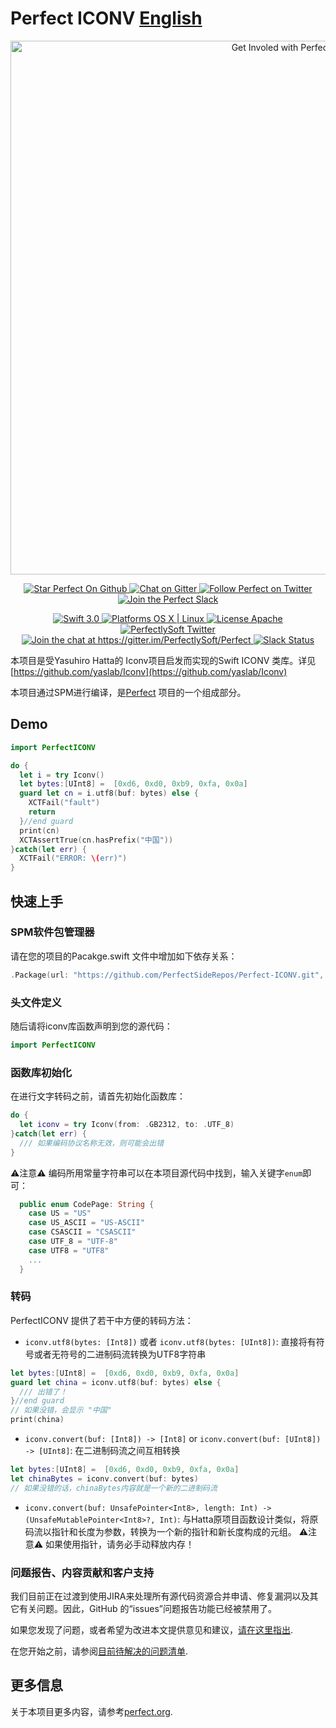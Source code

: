 # Perfect ICONV [English](README.md)

<p align="center">
    <a href="http://perfect.org/get-involved.html" target="_blank">
        <img src="http://perfect.org/assets/github/perfect_github_2_0_0.jpg" alt="Get Involed with Perfect!" width="854" />
    </a>
</p>

<p align="center">
    <a href="https://github.com/PerfectlySoft/Perfect" target="_blank">
        <img src="http://www.perfect.org/github/Perfect_GH_button_1_Star.jpg" alt="Star Perfect On Github" />
    </a>  
    <a href="https://gitter.im/PerfectlySoft/Perfect" target="_blank">
        <img src="http://www.perfect.org/github/Perfect_GH_button_2_Git.jpg" alt="Chat on Gitter" />
    </a>  
    <a href="https://twitter.com/perfectlysoft" target="_blank">
        <img src="http://www.perfect.org/github/Perfect_GH_button_3_twit.jpg" alt="Follow Perfect on Twitter" />
    </a>  
    <a href="http://perfect.ly" target="_blank">
        <img src="http://www.perfect.org/github/Perfect_GH_button_4_slack.jpg" alt="Join the Perfect Slack" />
    </a>
</p>

<p align="center">
    <a href="https://developer.apple.com/swift/" target="_blank">
        <img src="https://img.shields.io/badge/Swift-3.0-orange.svg?style=flat" alt="Swift 3.0">
    </a>
    <a href="https://developer.apple.com/swift/" target="_blank">
        <img src="https://img.shields.io/badge/Platforms-OS%20X%20%7C%20Linux%20-lightgray.svg?style=flat" alt="Platforms OS X | Linux">
    </a>
    <a href="http://perfect.org/licensing.html" target="_blank">
        <img src="https://img.shields.io/badge/License-Apache-lightgrey.svg?style=flat" alt="License Apache">
    </a>
    <a href="http://twitter.com/PerfectlySoft" target="_blank">
        <img src="https://img.shields.io/badge/Twitter-@PerfectlySoft-blue.svg?style=flat" alt="PerfectlySoft Twitter">
    </a>
    <a href="https://gitter.im/PerfectlySoft/Perfect?utm_source=badge&utm_medium=badge&utm_campaign=pr-badge&utm_content=badge" target="_blank">
        <img src="https://img.shields.io/badge/Gitter-Join%20Chat-brightgreen.svg" alt="Join the chat at https://gitter.im/PerfectlySoft/Perfect">
    </a>
    <a href="http://perfect.ly" target="_blank">
        <img src="http://perfect.ly/badge.svg" alt="Slack Status">
    </a>
</p>


本项目是受Yasuhiro Hatta的 Iconv项目启发而实现的Swift ICONV 类库。详见[https://github.com/yaslab/Iconv](https://github.com/yaslab/Iconv)

本项目通过SPM进行编译，是[Perfect](https://github.com/PerfectlySoft/Perfect) 项目的一个组成部分。


## Demo

``` swift
import PerfectICONV

do {
  let i = try Iconv()
  let bytes:[UInt8] =  [0xd6, 0xd0, 0xb9, 0xfa, 0x0a]
  guard let cn = i.utf8(buf: bytes) else {
    XCTFail("fault")
    return
  }//end guard
  print(cn)
  XCTAssertTrue(cn.hasPrefix("中国"))
}catch(let err) {
  XCTFail("ERROR: \(err)")
}
```

## 快速上手

### SPM软件包管理器

请在您的项目的Pacakge.swift 文件中增加如下依存关系：

``` swift
.Package(url: "https://github.com/PerfectSideRepos/Perfect-ICONV.git", majorVersion:1)
```

### 头文件定义

随后请将iconv库函数声明到您的源代码：

``` swift
import PerfectICONV
```

### 函数库初始化

在进行文字转码之前，请首先初始化函数库：

``` swift
do {
  let iconv = try Iconv(from: .GB2312, to: .UTF_8)
}catch(let err) {
  /// 如果编码协议名称无效，则可能会出错
}
```
⚠️注意⚠️ 编码所用常量字符串可以在本项目源代码中找到，输入关键字`enum`即可：

``` swift
  public enum CodePage: String {
    case US = "US"
    case US_ASCII = "US-ASCII"
    case CSASCII = "CSASCII"
    case UTF_8 = "UTF-8"
    case UTF8 = "UTF8"
    ...
  }
```

### 转码

PerfectICONV 提供了若干中方便的转码方法：

- `iconv.utf8(bytes: [Int8])` 或者 `iconv.utf8(bytes: [UInt8])`: 直接将有符号或者无符号的二进制码流转换为UTF8字符串

``` swift
let bytes:[UInt8] =  [0xd6, 0xd0, 0xb9, 0xfa, 0x0a]
guard let china = iconv.utf8(buf: bytes) else {
  /// 出错了！
}//end guard
// 如果没错，会显示 "中国"
print(china)
```

- `iconv.convert(buf: [Int8]) -> [Int8]` or `iconv.convert(buf: [UInt8]) -> [UInt8]`: 在二进制码流之间互相转换

``` swift
let bytes:[UInt8] =  [0xd6, 0xd0, 0xb9, 0xfa, 0x0a]
let chinaBytes = iconv.convert(buf: bytes)
// 如果没错的话，chinaBytes内容就是一个新的二进制码流
```

- `iconv.convert(buf: UnsafePointer<Int8>, length: Int) -> (UnsafeMutablePointer<Int8>?, Int)`: 与Hatta原项目函数设计类似，将原码流以指针和长度为参数，转换为一个新的指针和新长度构成的元组。
 ⚠️注意⚠️ 如果使用指针，请务必手动释放内存！

### 问题报告、内容贡献和客户支持

我们目前正在过渡到使用JIRA来处理所有源代码资源合并申请、修复漏洞以及其它有关问题。因此，GitHub 的“issues”问题报告功能已经被禁用了。

如果您发现了问题，或者希望为改进本文提供意见和建议，[请在这里指出](http://jira.perfect.org:8080/servicedesk/customer/portal/1).

在您开始之前，请参阅[目前待解决的问题清单](http://jira.perfect.org:8080/projects/ISS/issues).

## 更多信息
关于本项目更多内容，请参考[perfect.org](http://perfect.org).

